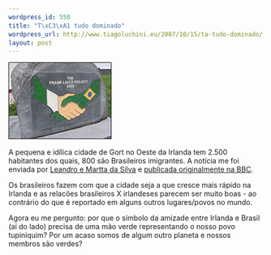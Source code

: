 ```yaml
--- 
wordpress_id: 550
title: "T\xC3\xA1 tudo dominado"
wordpress_url: http://www.tiagoluchini.eu/2007/10/15/ta-tudo-dominado/
layout: post
---
```

![Mão Verde](/wp-content/uploads/2007/10/maoverde.jpg)

A pequena e idílica cidade de Gort no Oeste da Irlanda tem 2.500 habitantes dos quais, 800 são Brasileiros imigrantes.  A notícia me foi enviada por [Leandro e Martta da Silva](http://leandrodasilva.blogspot.com/) e [publicada originalmente na BBC](http://news.bbc.co.uk/2/hi/programmes/from_our_own_correspondent/7038073.stm).

Os brasileiros fazem com que a cidade seja a que cresce mais rápido na Irlanda e as relacões brasileiros X irlandeses parecem ser muito boas - ao contrário do que é reportado em alguns outros lugares/povos no mundo.

Agora eu me pergunto: por que o símbolo da amizade entre Irlanda e Brasil (aí do lado) precisa de uma mão verde representando o nosso povo tupiniquim? Por um acaso somos de algum outro planeta e nossos membros são verdes?
